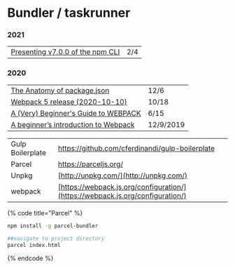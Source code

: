 # Bundler / taskrunner

### 2021

|  |  |
| :--- | :--- |
| [Presenting v7.0.0 of the npm CLI](https://github.blog/2020-10-13-presenting-v7-0-0-of-the-npm-cli/) | 2/4 |

### 2020

|  |  |
| :--- | :--- |
| [The Anatomy of package.json](https://dev.to/laurieontech/the-anatomy-of-package-json-pi4?utm_source=digest_mailer&utm_medium=email&utm_campaign=digest_email) | 12/6 |
| [Webpack 5 release \(2020-10-10\)](https://webpack.js.org/blog/2020-10-10-webpack-5-release/) | 10/18 |
| [A \(Very\) Beginner's Guide to WEBPACK](https://dev.to/carriepascale/a-very-beginner-s-guide-to-webpack-2jal) | 6/15 |
| [A beginner’s introduction to Webpack](https://medium.com/free-code-camp/a-beginners-introduction-to-webpack-2620415e46b3) | 12/9/2019 |

|  |  |
| :--- | :--- |
| Gulp Boilerplate | https://github.com/cferdinandi/gulp-boilerplate |
| Parcel | https://parceljs.org/ |
| Unpkg | [http://unpkg.com/](http://unpkg.com/) |
| webpack | [https://webpack.js.org/configuration/](https://webpack.js.org/configuration/) |

{% code title="Parcel" %}
```bash
npm install -g parcel-bundler

##navigate to project directory
parcel index.html
```
{% endcode %}

